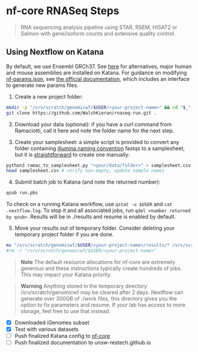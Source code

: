 # nf-core RNASeq Steps

> RNA sequencing analysis pipeline using STAR, RSEM, HISAT2 or Salmon with gene/isoform counts and extensive quality control.

## Using Nextflow on Katana

By default, we use Ensembl GRCh37. See [here](https://github.com/nf-core/rnaseq/blob/master/conf/igenomes.config) for alternatives, major human and mouse assemblies are installed on Katana. For guidance on modifying [nf-params.json](nf-params.json), see [the official documentation](https://nf-co.re/rnaseq/usage), which includes an interface to generate new params files.

1. Create a new project folder:
```bash
mkdir -p "/srv/scratch/genomicwf/$USER/<your-project-name>" && cd "$_"
git clone https://github.com/WalshKieran/rnaseq-run.git .
```
2. Download your data (optional):
if you have a curl command from Ramaciotti, call it here and note the folder name for the next step.

3. Create your samplesheet: a simple script is provided to convert any folder containing [illumina naming convention](https://support.illumina.com/help/BaseSpace_OLH_009008/Content/Source/Informatics/BS/NamingConvention_FASTQ-files-swBS.htm) fastqs to a samplesheet, but it is [straightforward](https://nf-co.re/rnaseq/usage#samplesheet-input) to create one manually:
```bash
python3 ramac_to_samplesheet.py "<your/data/folder>" > samplesheet.csv
head samplesheet.csv # verify non-empty, update sample names
```

4. Submit batch job to Katana (and note the returned number):
```bash
qsub run.pbs
```
To check on a running Katana workflow, use `qstat -u $USER` and `cat .nextflow.log`. To stop it and all associated jobs, run `qdel <number returned by qsub>`. Results will be in ./results and resume is enabled by default.

5. Move your results out of temporary folder. Consider deleting your temporary project folder if you are done.
```bash
mv "/srv/scratch/genomicwf/$USER/<your-project-name>/results/* /srv/scratch/$USER/<your-project-name>"
#rm -r "/srv/scratch/genomicwf/$USER/<your-project-name>"
```

> **Note**
> The default resource allocations for nf-core are extremely generous and these instructions typically create hundreds of jobs.
> This may impact your Katana priority.

> **Warning**
> Anything stored in the temporary directory /srv/scratch/genomicwf may be cleared after 2 days. Nextflow can generate over 300GB of ./work files, this directory gives you the option to fix parameters and resume. If your lab has access to more storage, feel free to use that instead.

- [x] Downloaded iGenomes subset
- [x] Test with various datasets
- [ ] Push finalized Katana config to [nf-core](https://github.com/nf-core/configs)
- [ ] Push finalized documentation to unsw-restech.github.io
